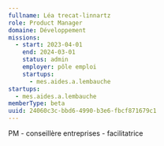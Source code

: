 ```yaml
---
fullname: Léa trecat-linnartz
role: Product Manager
domaine: Développement
missions:
  - start: 2023-04-01
    end: 2024-03-01
    status: admin
    employer: pôle emploi
    startups:
      - mes.aides.a.lembauche
startups:
  - mes.aides.a.lembauche
memberType: beta
uuid: 24060c3c-bbd6-4990-b3e6-fbcf871679c1
---
```

PM - conseillère entreprises - facilitatrice